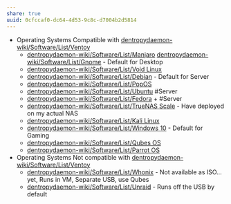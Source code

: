 ```yaml
---
share: true
uuid: 0cfccaf0-dc64-4d53-9c8c-d7004b2d5814
---
```

* Operating Systems Compatible with [dentropydaemon-wiki/Software/List/Ventoy](/undefined)
	* [dentropydaemon-wiki/Software/List/Manjaro](/undefined) [dentropydaemon-wiki/Software/List/Gnome](/undefined) - Default for Desktop
	* [dentropydaemon-wiki/Software/List/Void Linux](/undefined)
	* [dentropydaemon-wiki/Software/List/Debian](/undefined) - Default for Server
	* [dentropydaemon-wiki/Software/List/PopOS](/undefined)
	* [dentropydaemon-wiki/Software/List/Ubuntu](/undefined) #Server
	* [dentropydaemon-wiki/Software/List/Fedora](/undefined) + #Server
	* [dentropydaemon-wiki/Software/List/TrueNAS Scale](/undefined) - Have deployed on my actual NAS
	* [dentropydaemon-wiki/Software/List/Kali Linux](/undefined)
	* [dentropydaemon-wiki/Software/List/Windows 10](/undefined) - Default for Gaming
	* [dentropydaemon-wiki/Software/List/Qubes OS](/undefined) 
	* [dentropydaemon-wiki/Software/List/Parrot OS](/undefined)
* Operating Systems Not compatible with [dentropydaemon-wiki/Software/List/Ventoy](/undefined)
	* [dentropydaemon-wiki/Software/List/Whonix](/undefined) - Not available as ISO... yet, Runs in VM, Separate USB, use Qubes
	* [dentropydaemon-wiki/Software/List/Unraid](/undefined) - Runs off the USB by default
